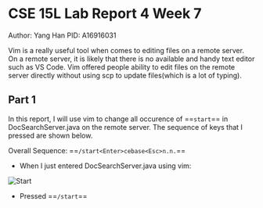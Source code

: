 # CSE 15L Lab Report 4 Week 7

Author: Yang Han
PID: A16916031

Vim is a really useful tool when comes to editing files on a remote server. On a remote server, it is likely that there is no available and handy text editor such as VS Code. Vim offered people ability to edit files on the remote server directly without using scp to update files(which is a lot of typing).

## Part 1
In this report, I will use vim to change all occurence of ==`start`== in DocSearchServer.java on the remote server. The sequence of keys that I pressed are shown below.

Overall Sequence:
==`/start<Enter>cebase<Esc>n.n.`==

* When I just entered DocSearchServer.java using vim:

![Start](https://TonyYangHan.github.io/cse15l-lab-reports/start.jpg)

* Pressed ==`/start`==
